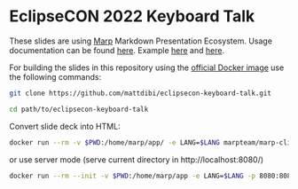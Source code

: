 # EclipseCON 2022 Keyboard Talk

These slides are using [Marp](https://marp.app/) Markdown Presentation Ecosystem. Usage documentation can be found [here](https://marpit.marp.app/). Example [here](https://speakerdeck.com/yhatt/marp-basic-example?slide=20) and [here](https://raw.githubusercontent.com/hahnec/marp-recipes/master/marp_recipes.pdf).

For building the slides in this repository using the [official Docker image](https://hub.docker.com/r/marpteam/marp-cli/) use the following commands:

```bash
git clone https://github.com/mattdibi/eclipsecon-keyboard-talk.git
```

```bash
cd path/to/eclipsecon-keyboard-talk
```

Convert slide deck into HTML:

```bash
docker run --rm -v $PWD:/home/marp/app/ -e LANG=$LANG marpteam/marp-cli --bespoke.transition --bespoke.progress --preview slides.md
```

or use server mode (serve current directory in http://localhost:8080/)

```bash
docker run --rm --init -v $PWD:/home/marp/app -e LANG=$LANG -p 8080:8080 -p 37717:37717 marpteam/marp-cli --bespoke.transition --bespoke.progress -s .
```
